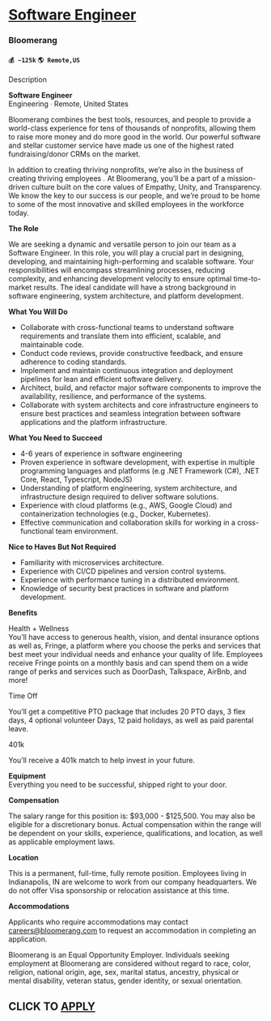 # [Software Engineer](https://www.remotewlb.com/apply/software-engineer-82394)  
### Bloomerang  
#### `💰 ~125k` `🌎 Remote,US`  

Description

**Software Engineer**  
Engineering ᐧ Remote, United States

Bloomerang combines the best tools, resources, and people to provide a world-class experience for tens of thousands of nonprofits, allowing them to raise more money and do more good in the world. Our powerful software and stellar customer service have made us one of the highest rated fundraising/donor CRMs on the market.

In addition to creating thriving nonprofits, we’re also in the business of creating thriving employees _._ At Bloomerang, you’ll be a part of a mission-driven culture built on the core values of Empathy, Unity, and Transparency. We know the key to our success is our people, and we’re proud to be home to some of the most innovative and skilled employees in the workforce today.

**The Role**

We are seeking a dynamic and versatile person to join our team as a Software Engineer. In this role, you will play a crucial part in designing, developing, and maintaining high-performing and scalable software. Your responsibilities will encompass streamlining processes, reducing complexity, and enhancing development velocity to ensure optimal time-to-market results. The ideal candidate will have a strong background in software engineering, system architecture, and platform development.

**What You Will Do**

  * Collaborate with cross-functional teams to understand software requirements and translate them into efficient, scalable, and maintainable code.
  * Conduct code reviews, provide constructive feedback, and ensure adherence to coding standards.
  * Implement and maintain continuous integration and deployment pipelines for lean and efficient software delivery.
  * Architect, build, and refactor major software components to improve the availability, resilience, and performance of the systems.
  * Collaborate with system architects and core infrastructure engineers to ensure best practices and seamless integration between software applications and the platform infrastructure.

**What You Need to Succeed**

  * 4-6 years of experience in software engineering
  * Proven experience in software development, with expertise in multiple programming languages and platforms (e.g .NET Framework (C#), .NET Core, React, Typescript, NodeJS)
  * Understanding of platform engineering, system architecture, and infrastructure design required to deliver software solutions.
  * Experience with cloud platforms (e.g., AWS, Google Cloud) and containerization technologies (e.g., Docker, Kubernetes).
  * Effective communication and collaboration skills for working in a cross-functional team environment.

**Nice to Haves But Not Required**

  * Familiarity with microservices architecture.
  * Experience with CI/CD pipelines and version control systems.
  * Experience with performance tuning in a distributed environment.
  * Knowledge of security best practices in software and platform development.

**Benefits**

Health + Wellness  
You’ll have access to generous health, vision, and dental insurance options as well as, Fringe, a platform where you choose the perks and services that best meet your individual needs and enhance your quality of life. Employees receive Fringe points on a monthly basis and can spend them on a wide range of perks and services such as DoorDash, Talkspace, AirBnb, and more!

  
Time Off

You’ll get a competitive PTO package that includes 20 PTO days, 3 flex days, 4 optional volunteer Days, 12 paid holidays, as well as paid parental leave.

  
401k

You’ll receive a 401k match to help invest in your future.

**Equipment**  
Everything you need to be successful, shipped right to your door.

**Compensation**

The salary range for this position is: $93,000 - $125,500. You may also be eligible for a discretionary bonus. Actual compensation within the range will be dependent on your skills, experience, qualifications, and location, as well as applicable employment laws.

**Location**

This is a permanent, full-time, fully remote position. Employees living in Indianapolis, IN are welcome to work from our company headquarters. We do not offer Visa sponsorship or relocation assistance at this time.

**Accommodations**

Applicants who require accommodations may contact careers@bloomerang.com to request an accommodation in completing an application.

  
Bloomerang is an Equal Opportunity Employer. Individuals seeking employment at Bloomerang are considered without regard to race, color, religion, national origin, age, sex, marital status, ancestry, physical or mental disability, veteran status, gender identity, or sexual orientation.

  
## CLICK TO [APPLY](https://www.remotewlb.com/apply/software-engineer-82394)

